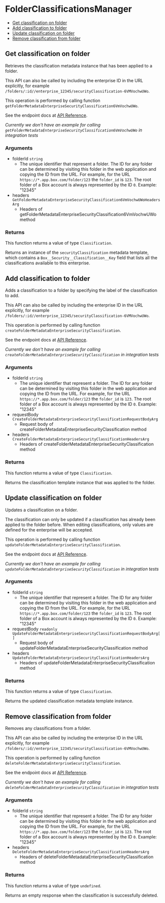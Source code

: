 # FolderClassificationsManager


- [Get classification on folder](#get-classification-on-folder)
- [Add classification to folder](#add-classification-to-folder)
- [Update classification on folder](#update-classification-on-folder)
- [Remove classification from folder](#remove-classification-from-folder)

## Get classification on folder

Retrieves the classification metadata instance that
has been applied to a folder.

This API can also be called by including the enterprise ID in the
URL explicitly, for example
`/folders/:id//enterprise_12345/securityClassification-6VMVochwUWo`.

This operation is performed by calling function `getFolderMetadataEnterpriseSecurityClassification6VmVochwUWo`.

See the endpoint docs at
[API Reference](https://developer.box.com/reference/get-folders-id-metadata-enterprise-security-classification-6-vm-vochw-u-wo/).

*Currently we don't have an example for calling `getFolderMetadataEnterpriseSecurityClassification6VmVochwUWo` in integration tests*

### Arguments

- folderId `string`
  - The unique identifier that represent a folder.  The ID for any folder can be determined by visiting this folder in the web application and copying the ID from the URL. For example, for the URL `https://*.app.box.com/folder/123` the `folder_id` is `123`.  The root folder of a Box account is always represented by the ID `0`. Example: "12345"
- headers `GetFolderMetadataEnterpriseSecurityClassification6VmVochwUWoHeadersArg`
  - Headers of getFolderMetadataEnterpriseSecurityClassification6VmVochwUWo method


### Returns

This function returns a value of type `Classification`.

Returns an instance of the `securityClassification` metadata
template, which contains a `Box__Security__Classification__Key`
field that lists all the classifications available to this
enterprise.


## Add classification to folder

Adds a classification to a folder by specifying the label of the
classification to add.

This API can also be called by including the enterprise ID in the
URL explicitly, for example
`/folders/:id//enterprise_12345/securityClassification-6VMVochwUWo`.

This operation is performed by calling function `createFolderMetadataEnterpriseSecurityClassification`.

See the endpoint docs at
[API Reference](https://developer.box.com/reference/post-folders-id-metadata-enterprise-security-classification-6-vm-vochw-u-wo/).

*Currently we don't have an example for calling `createFolderMetadataEnterpriseSecurityClassification` in integration tests*

### Arguments

- folderId `string`
  - The unique identifier that represent a folder.  The ID for any folder can be determined by visiting this folder in the web application and copying the ID from the URL. For example, for the URL `https://*.app.box.com/folder/123` the `folder_id` is `123`.  The root folder of a Box account is always represented by the ID `0`. Example: "12345"
- requestBody `CreateFolderMetadataEnterpriseSecurityClassificationRequestBodyArg`
  - Request body of createFolderMetadataEnterpriseSecurityClassification method
- headers `CreateFolderMetadataEnterpriseSecurityClassificationHeadersArg`
  - Headers of createFolderMetadataEnterpriseSecurityClassification method


### Returns

This function returns a value of type `Classification`.

Returns the classification template instance
that was applied to the folder.


## Update classification on folder

Updates a classification on a folder.

The classification can only be updated if a classification has already been
applied to the folder before. When editing classifications, only values are
defined for the enterprise will be accepted.

This operation is performed by calling function `updateFolderMetadataEnterpriseSecurityClassification`.

See the endpoint docs at
[API Reference](https://developer.box.com/reference/put-folders-id-metadata-enterprise-security-classification-6-vm-vochw-u-wo/).

*Currently we don't have an example for calling `updateFolderMetadataEnterpriseSecurityClassification` in integration tests*

### Arguments

- folderId `string`
  - The unique identifier that represent a folder.  The ID for any folder can be determined by visiting this folder in the web application and copying the ID from the URL. For example, for the URL `https://*.app.box.com/folder/123` the `folder_id` is `123`.  The root folder of a Box account is always represented by the ID `0`. Example: "12345"
- requestBody `readonly UpdateFolderMetadataEnterpriseSecurityClassificationRequestBodyArg[]`
  - Request body of updateFolderMetadataEnterpriseSecurityClassification method
- headers `UpdateFolderMetadataEnterpriseSecurityClassificationHeadersArg`
  - Headers of updateFolderMetadataEnterpriseSecurityClassification method


### Returns

This function returns a value of type `Classification`.

Returns the updated classification metadata template instance.


## Remove classification from folder

Removes any classifications from a folder.

This API can also be called by including the enterprise ID in the
URL explicitly, for example
`/folders/:id//enterprise_12345/securityClassification-6VMVochwUWo`.

This operation is performed by calling function `deleteFolderMetadataEnterpriseSecurityClassification`.

See the endpoint docs at
[API Reference](https://developer.box.com/reference/delete-folders-id-metadata-enterprise-security-classification-6-vm-vochw-u-wo/).

*Currently we don't have an example for calling `deleteFolderMetadataEnterpriseSecurityClassification` in integration tests*

### Arguments

- folderId `string`
  - The unique identifier that represent a folder.  The ID for any folder can be determined by visiting this folder in the web application and copying the ID from the URL. For example, for the URL `https://*.app.box.com/folder/123` the `folder_id` is `123`.  The root folder of a Box account is always represented by the ID `0`. Example: "12345"
- headers `DeleteFolderMetadataEnterpriseSecurityClassificationHeadersArg`
  - Headers of deleteFolderMetadataEnterpriseSecurityClassification method


### Returns

This function returns a value of type `undefined`.

Returns an empty response when the classification is
successfully deleted.



